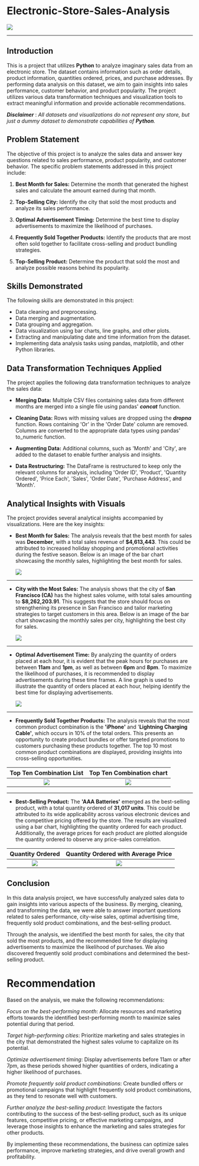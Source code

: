 # Electronic-Store-Sales-Analysis

![](electronic_intro_image.jpg)

---

## Introduction

This is a project that utilizes **Python** to analyze imaginary sales data from an electronic store. The dataset contains information such as order details, product information, quantities ordered, prices, and purchase addresses. By performing data analysis on this dataset, we aim to gain insights into sales performance, customer behavior, and product popularity. The project utilizes various data transformation techniques and visualization tools to extract meaningful information and provide actionable recommendations.

**_Disclaimer_** : _All datasets and visualizations do not represent any store, but just a dummy dataset to demonstrate capabilities of **Python**._


## Problem Statement

The objective of this project is to analyze the sales data and answer key questions related to sales performance, product popularity, and customer behavior. The specific problem statements addressed in this project include:

1.   **Best Month for Sales:** Determine the month that generated the highest sales and calculate the amount earned during that month.

2.   **Top-Selling City:** Identify the city that sold the most products and analyze its sales performance.

3.   **Optimal Advertisement Timing:** Determine the best time to display advertisements to maximize the likelihood of purchases.

4.   **Frequently Sold Together Products:** Identify the products that are most often sold together to facilitate cross-selling and product bundling strategies.

5.   **Top-Selling Product:** Determine the product that sold the most and analyze possible reasons behind its popularity.


## Skills Demonstrated
The following skills are demonstrated in this project:

- Data cleaning and preprocessing.
- Data merging and augmentation.
- Data grouping and aggregation.
- Data visualization using bar charts, line graphs, and other plots.
- Extracting and manipulating date and time information from the dataset.
- Implementing data analysis tasks using pandas, matplotlib, and other Python libraries.

## Data Transformation Techniques Applied

The project applies the following data transformation techniques to analyze the sales data:

- **Merging Data:** Multiple CSV files containing sales data from different months are merged into a single file using pandas' **_concat_** function.

- **Cleaning Data:** Rows with missing values are dropped using the **_dropna_** function. Rows containing 'Or' in the 'Order Date' column are removed. Columns are converted to the appropriate data types using pandas' to_numeric function.

- **Augmenting Data:** Additional columns, such as 'Month' and 'City', are added to the dataset to enable further analysis and insights.

- **Data Restructuring:** The DataFrame is restructured to keep only the relevant columns for analysis, including 'Order ID', 'Product', 'Quantity Ordered', 'Price Each', 'Sales', 'Order Date', 'Purchase Address', and 'Month'.

## Analytical Insights with Visuals
The project provides several analytical insights accompanied by visualizations. Here are the key insights:

- **Best Month for Sales:**  The analysis reveals that the best month for sales was **December**, with a total sales revenue of **$4,613,443**. This could be attributed to increased holiday shopping and promotional activities during the festive season.
  Below is an image of the bar chart showcasing the monthly sales, highlighting the best month for sales.
  
  ![](monthly_sales.JPG)

---

- **City with the Most Sales:**  The analysis shows that the city of **San Francisco (CA)** has the highest sales volume, with total sales amounting to **$8,262,203.91**. This suggests that the store should focus on strengthening its presence in San Francisco and tailor marketing strategies to target customers in this area. Below is an image of the bar chart showcasing the monthly sales per city, highlighting the best city for sales.

  ![](monthly_sales_per_city.JPG)

---

- **Optimal Advertisement Time:**  By analyzing the quantity of orders placed at each hour, it is evident that the peak hours for purchases are between **11am** and **1pm**, as well as between **6pm** and **8pm**. To maximize the likelihood of purchases, it is recommended to display advertisements during these time frames. A line graph is used to illustrate the quantity of orders placed at each hour, helping identify the best time for displaying advertisements.

  ![](quantity_ordered_per_hour.JPG)

---

- **Frequently Sold Together Products:**  The analysis reveals that the most common product combination is the **'iPhone'** and '**Lightning Charging Cable'**, which occurs in 10% of the total orders. This presents an opportunity to create product bundles or offer targeted promotions to customers purchasing these products together.
The top 10 most common product combinations are displayed, providing insights into cross-selling opportunities.

Top Ten Combination List        |  Top Ten Combination chart
:------------------------------:|:--------------------:
![](top_ten_combination_list.JPG)         |  ![](top_ten_combination_plot.JPG)

---

- **Best-Selling Product:**  The **'AAA Batteries'** emerged as the best-selling product, with a total quantity ordered of **31,017 units**. This could be attributed to its wide applicability across various electronic devices and the competitive pricing offered by the store. The results are visualized using a bar chart, highlighting the quantity ordered for each product. Additionally, the average prices for each product are plotted alongside the quantity ordered to observe any price-sales correlation.

Quantity Ordered                |  Quantity Ordered with Average Price
:------------------------------:|:--------------------:
![](quantity_ordered_chart.JPG)         |  ![](quantity_ordered_with_average_price.JPG)


## Conclusion

In this data analysis project, we have successfully analyzed sales data to gain insights into various aspects of the business. By merging, cleaning, and transforming the data, we were able to answer important questions related to sales performance, city-wise sales, optimal advertising time, frequently sold product combinations, and the best-selling product.

Through the analysis, we identified the best month for sales, the city that sold the most products, and the recommended time for displaying advertisements to maximize the likelihood of purchases. We also discovered frequently sold product combinations and determined the best-selling product.

# Recommendation

Based on the analysis, we make the following recommendations:

_Focus on the best-performing month_: Allocate resources and marketing efforts towards the identified best-performing month to maximize sales potential during that period.

_Target high-performing cities_: Prioritize marketing and sales strategies in the city that demonstrated the highest sales volume to capitalize on its potential.

_Optimize advertisement timing_: Display advertisements before 11am or after 7pm, as these periods showed higher quantities of orders, indicating a higher likelihood of purchases.

_Promote frequently sold product combinations_: Create bundled offers or promotional campaigns that highlight frequently sold product combinations, as they tend to resonate well with customers.

_Further analyze the best-selling product_: Investigate the factors contributing to the success of the best-selling product, such as its unique features, competitive pricing, or effective marketing campaigns, and leverage those insights to enhance the marketing and sales strategies for other products.

By implementing these recommendations, the business can optimize sales performance, improve marketing strategies, and drive overall growth and profitability.
